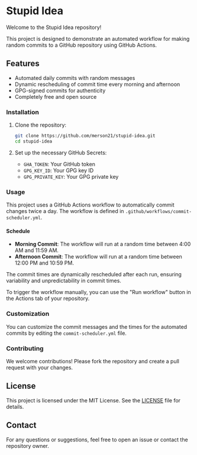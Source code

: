 # Stupid Idea

Welcome to the Stupid Idea repository! 

This project is designed to demonstrate an automated workflow for making random commits to a GitHub repository using GitHub Actions.


## Features

- Automated daily commits with random messages
- Dynamic rescheduling of commit time every morning and afternoon
- GPG-signed commits for authenticity 
- Completely free and open source


### Installation

1. Clone the repository:
   
    ```bash
    git clone https://github.com/merson21/stupid-idea.git
    cd stupid-idea
    ```

2. Set up the necessary GitHub Secrets:

    - `GHA_TOKEN`: Your GitHub token
    - `GPG_KEY_ID`: Your GPG key ID
    - `GPG_PRIVATE_KEY`: Your GPG private key


### Usage

This project uses a GitHub Actions workflow to automatically commit changes twice a day. 
The workflow is defined in `.github/workflows/commit-scheduler.yml`.

#### Schedule

- **Morning Commit**: The workflow will run at a random time between 4:00 AM and 11:59 AM.
- **Afternoon Commit**: The workflow will run at a random time between 12:00 PM and 10:59 PM.

The commit times are dynamically rescheduled after each run, ensuring variability and unpredictability in commit times.

To trigger the workflow manually, you can use the "Run workflow" button in the Actions tab of your repository.


### Customization

You can customize the commit messages and the times for the automated commits by editing the `commit-scheduler.yml` file.


### Contributing

We welcome contributions! Please fork the repository and create a pull request with your changes.

## License

This project is licensed under the MIT License. See the [LICENSE](LICENSE) file for details.


## Contact

For any questions or suggestions, feel free to open an issue or contact the repository owner.

